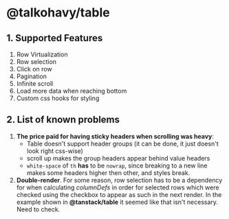 # @talkohavy/table

## 1. Supported Features

1. Row Virtualization
2. Row selection
3. Click on row
4. Pagination
5. Infinite scroll
6. Load more data when reaching bottom
7. Custom css hooks for styling

## 2. List of known problems

1. **The price paid for having sticky headers when scrolling was heavy**:
   - Table doesn't support header groups (it can be done, it just doesn't look right css-wise)
   - scroll up makes the group headers appear behind value headers
   - `white-space` of `th` **has** to be `nowrap`, since breaking to a new line makes some headers higher then other, and styles break.
2. **Double-render**. For some reason, row selection has to be a dependency for when calculating _columnDefs_ in order for selected rows which were checked using the checkbox to appear as such in the next render. In the example shown in **@tanstack/table** it seemed like that isn't necessary. Need to check.
